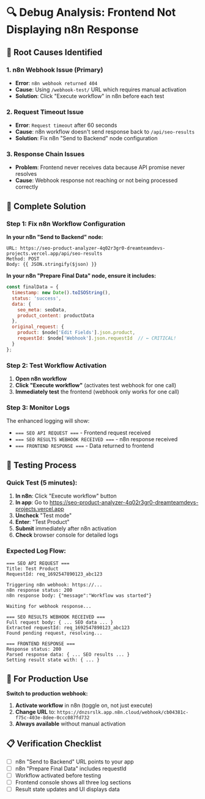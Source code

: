 # 🔍 Debug Analysis: Frontend Not Displaying n8n Response

## 🚨 **Root Causes Identified**

### 1. **n8n Webhook Issue (Primary)**
- **Error**: `n8n webhook returned 404`  
- **Cause**: Using `/webhook-test/` URL which requires manual activation
- **Solution**: Click "Execute workflow" in n8n before each test

### 2. **Request Timeout Issue**
- **Error**: `Request timeout` after 60 seconds
- **Cause**: n8n workflow doesn't send response back to `/api/seo-results`
- **Solution**: Fix n8n "Send to Backend" node configuration

### 3. **Response Chain Issues**
- **Problem**: Frontend never receives data because API promise never resolves
- **Cause**: Webhook response not reaching or not being processed correctly

## 🔧 **Complete Solution**

### **Step 1: Fix n8n Workflow Configuration**

**In your n8n "Send to Backend" node:**
```
URL: https://seo-product-analyzer-4q02r3gr0-dreamteamdevs-projects.vercel.app/api/seo-results
Method: POST
Body: {{ JSON.stringify($json) }}
```

**In your n8n "Prepare Final Data" node, ensure it includes:**
```javascript
const finalData = {
  timestamp: new Date().toISOString(),
  status: 'success',
  data: {
    seo_meta: seoData,
    product_content: productData
  },
  original_request: {
    product: $node['Edit Fields'].json.product,
    requestId: $node['Webhook'].json.requestId  // ← CRITICAL!
  }
};
```

### **Step 2: Test Workflow Activation**

1. **Open n8n workflow**
2. **Click "Execute workflow"** (activates test webhook for one call)  
3. **Immediately test** the frontend (webhook only works for one call)

### **Step 3: Monitor Logs**

The enhanced logging will show:
- `=== SEO API REQUEST ===` - Frontend request received
- `=== SEO RESULTS WEBHOOK RECEIVED ===` - n8n response received  
- `=== FRONTEND RESPONSE ===` - Data returned to frontend

## 🧪 **Testing Process**

### **Quick Test (5 minutes):**

1. **In n8n**: Click "Execute workflow" button
2. **In app**: Go to https://seo-product-analyzer-4q02r3gr0-dreamteamdevs-projects.vercel.app
3. **Uncheck** "Test mode"
4. **Enter**: "Test Product" 
5. **Submit** immediately after n8n activation
6. **Check** browser console for detailed logs

### **Expected Log Flow:**
```
=== SEO API REQUEST ===
Title: Test Product
RequestId: req_1692547890123_abc123

Triggering n8n webhook: https://...
n8n response status: 200
n8n response body: {"message":"Workflow was started"}

Waiting for webhook response...

=== SEO RESULTS WEBHOOK RECEIVED ===
Full request body: { ... SEO data ... }
Extracted requestId: req_1692547890123_abc123
Found pending request, resolving...

=== FRONTEND RESPONSE ===
Response status: 200
Parsed response data: { ... SEO results ... }
Setting result state with: { ... }
```

## 🔄 **For Production Use**

**Switch to production webhook:**
1. **Activate workflow** in n8n (toggle on, not just execute)
2. **Change URL** to: `https://dnzsrslk.app.n8n.cloud/webhook/cb04381c-f75c-403e-8dee-0ccc087fd732`
3. **Always available** without manual activation

## 📋 **Verification Checklist**

- [ ] n8n "Send to Backend" URL points to your app
- [ ] n8n "Prepare Final Data" includes requestId  
- [ ] Workflow activated before testing
- [ ] Frontend console shows all three log sections
- [ ] Result state updates and UI displays data